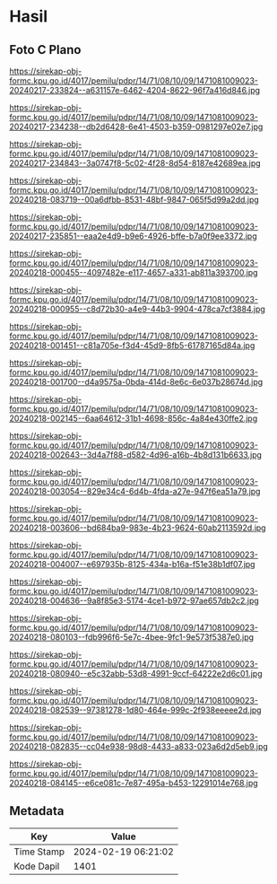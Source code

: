 # Hasil

## Foto C Plano

https://sirekap-obj-formc.kpu.go.id/4017/pemilu/pdpr/14/71/08/10/09/1471081009023-20240217-233824--a631157e-6462-4204-8622-96f7a416d846.jpg

https://sirekap-obj-formc.kpu.go.id/4017/pemilu/pdpr/14/71/08/10/09/1471081009023-20240217-234238--db2d6428-6e41-4503-b359-0981297e02e7.jpg

https://sirekap-obj-formc.kpu.go.id/4017/pemilu/pdpr/14/71/08/10/09/1471081009023-20240217-234843--3a0747f8-5c02-4f28-8d54-8187e42689ea.jpg

https://sirekap-obj-formc.kpu.go.id/4017/pemilu/pdpr/14/71/08/10/09/1471081009023-20240218-083719--00a6dfbb-8531-48bf-9847-065f5d99a2dd.jpg

https://sirekap-obj-formc.kpu.go.id/4017/pemilu/pdpr/14/71/08/10/09/1471081009023-20240217-235851--eaa2e4d9-b9e6-4926-bffe-b7a0f9ee3372.jpg

https://sirekap-obj-formc.kpu.go.id/4017/pemilu/pdpr/14/71/08/10/09/1471081009023-20240218-000455--4097482e-e117-4657-a331-ab811a393700.jpg

https://sirekap-obj-formc.kpu.go.id/4017/pemilu/pdpr/14/71/08/10/09/1471081009023-20240218-000955--c8d72b30-a4e9-44b3-9904-478ca7cf3884.jpg

https://sirekap-obj-formc.kpu.go.id/4017/pemilu/pdpr/14/71/08/10/09/1471081009023-20240218-001451--c81a705e-f3d4-45d9-8fb5-61787165d84a.jpg

https://sirekap-obj-formc.kpu.go.id/4017/pemilu/pdpr/14/71/08/10/09/1471081009023-20240218-001700--d4a9575a-0bda-414d-8e6c-6e037b28674d.jpg

https://sirekap-obj-formc.kpu.go.id/4017/pemilu/pdpr/14/71/08/10/09/1471081009023-20240218-002145--6aa64612-31b1-4698-856c-4a84e430ffe2.jpg

https://sirekap-obj-formc.kpu.go.id/4017/pemilu/pdpr/14/71/08/10/09/1471081009023-20240218-002643--3d4a7f88-d582-4d96-a16b-4b8d131b6633.jpg

https://sirekap-obj-formc.kpu.go.id/4017/pemilu/pdpr/14/71/08/10/09/1471081009023-20240218-003054--829e34c4-6d4b-4fda-a27e-947f6ea51a79.jpg

https://sirekap-obj-formc.kpu.go.id/4017/pemilu/pdpr/14/71/08/10/09/1471081009023-20240218-003606--bd684ba9-983e-4b23-9624-60ab2113592d.jpg

https://sirekap-obj-formc.kpu.go.id/4017/pemilu/pdpr/14/71/08/10/09/1471081009023-20240218-004007--e697935b-8125-434a-b16a-f51e38b1df07.jpg

https://sirekap-obj-formc.kpu.go.id/4017/pemilu/pdpr/14/71/08/10/09/1471081009023-20240218-004636--9a8f85e3-5174-4ce1-b972-97ae657db2c2.jpg

https://sirekap-obj-formc.kpu.go.id/4017/pemilu/pdpr/14/71/08/10/09/1471081009023-20240218-080103--fdb996f6-5e7c-4bee-9fc1-9e573f5387e0.jpg

https://sirekap-obj-formc.kpu.go.id/4017/pemilu/pdpr/14/71/08/10/09/1471081009023-20240218-080940--e5c32abb-53d8-4991-9ccf-64222e2d6c01.jpg

https://sirekap-obj-formc.kpu.go.id/4017/pemilu/pdpr/14/71/08/10/09/1471081009023-20240218-082539--97381278-1d80-464e-999c-2f938eeeee2d.jpg

https://sirekap-obj-formc.kpu.go.id/4017/pemilu/pdpr/14/71/08/10/09/1471081009023-20240218-082835--cc04e938-98d8-4433-a833-023a6d2d5eb9.jpg

https://sirekap-obj-formc.kpu.go.id/4017/pemilu/pdpr/14/71/08/10/09/1471081009023-20240218-084145--e6ce081c-7e87-495a-b453-12291014e768.jpg


## Metadata

| Key        | Value               |
| ---------- | ------------------- |
| Time Stamp | 2024-02-19 06:21:02 |
| Kode Dapil | 1401                |



